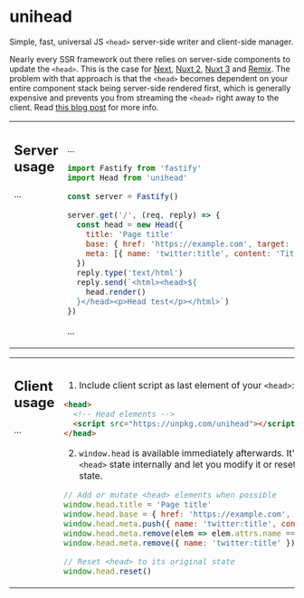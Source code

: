 # unihead

Simple, fast, universal JS `<head>` server-side writer and client-side manager.

Nearly every SSR framework out there relies on server-side components to update the `<head>`. This is the case for [Next][1], [Nuxt 2][2], [Nuxt 3][3] and [Remix][4]. The problem with that approach is that the `<head>` becomes dependent on your entire component stack being server-side rendered first, which is generally expensive and prevents you from streaming the `<head>` right away to the client. Read [this blog post]() for more info.

[1]: https://nuxtjs.org/docs/components-glossary/head/
[2]: https://v3.nuxtjs.org/guide/features/head-management
[3]: https://github.com/remix-run/remix/blob/main/packages/remix-react/components.tsx#L650
[4]: https://nextjs.org/docs/api-reference/next/head


<table>
<tr>
<td width="300px" valign="top">

<h2>

**Server usage**

</h2>

...

</td>
<td valign="top"><br>

...

```js
import Fastify from 'fastify'
import Head from 'unihead'

const server = Fastify()

server.get('/', (req, reply) => {
  const head = new Head({
    title: 'Page title'
    base: { href: 'https://example.com', target: '_blank' },
    meta: [{ name: 'twitter:title', content: 'Title' }],
  })
  reply.type('text/html')
  reply.send(`<html><head>${
  	head.render()
  }</head><p>Head test</p></html>`)
})
```

...

</td>
</tr>
</table>


<table>
<tr>
<td width="300px" valign="top">

<h2>

**Client usage**

</h2>

...

</td>
<td valign="top"><br>

1. Include client script as last element of your `<head>`:

```html
<head>
  <!-- Head elements -->
  <script src="https://unpkg.com/unihead"></script>
</head>
```

2. `window.head` is available immediately afterwards. It'll store the current 
`<head>` state internally and let you modify it or reset it to its orignal state.

```js
// Add or mutate <head> elements when possible
window.head.title = 'Page title'
window.head.base = { href: 'https://example.com', target: '_blank' }
window.head.meta.push({ name: 'twitter:title', content: 'Title' })
window.head.meta.remove(elem => elem.attrs.name === 'twitter:title')
window.head.meta.remove({ name: 'twitter:title' })

// Reset <head> to its original state
window.head.reset()
```


</td>
</tr>
</table>

